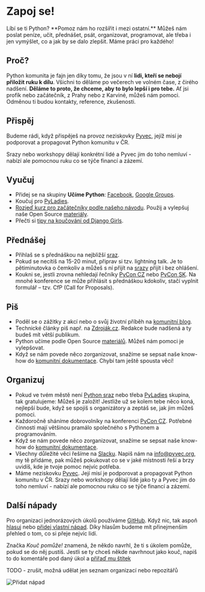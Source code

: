 # Zapoj se!

<div class="lead" markdown="1">
Líbí se ti Python? **Pomoz nám ho rozšířit i mezi ostatní.** Můžeš nám poslat peníze, učit, přednášet, psát, organizovat, programovat, ale třeba i jen vymýšlet, co a jak by se dalo zlepšit. Máme práci pro každého!
</div>

## Proč?

Python komunita je fajn jen díky tomu, že jsou v ní **lidi, kteří se nebojí přiložit ruku k dílu**. Všichni to děláme po večerech ve volném čase, z čirého nadšení. **Děláme to proto, že chceme, aby to bylo lepší i pro tebe.** Ať jsi profík nebo začátečník, z Prahy nebo z Karviné, můžeš nám pomoci. Odměnou ti budou kontakty, reference, zkušenosti.

## Přispěj

Budeme rádi, když přispěješ na provoz neziskovky [Pyvec](http://pyvec.org/), jejíž misí je podporovat a propagovat Python komunitu v ČR.

Srazy nebo workshopy dělají konkrétní lidé a Pyvec jim do toho nemluví - nabízí ale pomocnou ruku co se týče financí a zázemí.

## Vyučuj

-   Přidej se na skupiny **Učíme Python**:
    [Facebook](https://www.facebook.com/groups/800923800012580/),
    [Google
    Groups](https://groups.google.com/forum/#!forum/ucime-python).
-   Koučuj pro [PyLadies](http://pyladies.cz/).
-   [Rozjeď kurz pro začátečníky podle našeho
    návodu](https://docs.pyvec.org/guides/beginners-course.html). Použij
    a vylepšuj naše Open Source [materiály](/zacatecnici/#onlineneumim).
-   Přečti si [tipy na koučování od Django
    Girls](https://coach.djangogirls.org/).

## Přednášej

-   Přihlaš se s přednáškou na nejbližší [sraz](https://pyvo.cz).
-   Pokud se necítíš na 15-20 minut, připrav si tzv. lightning talk. Je
    to pětiminutovka o čemkoliv a můžeš s ní přijít na
    [srazy](https://pyvo.cz) přijít i bez ohlášení.
-   Koukni se, jestli zrovna nehledají řečníky
    [PyCon CZ](https://cz.pycon.org/) nebo
    [PyCon SK](https://www.pycon.sk/). Na mnohé konference se může
    přihlásit s přednáškou kdokoliv, stačí vyplnit formulář – tzv. CfP
    (Call for Proposals).

## Piš

-   Poděl se o zážitky z akcí nebo o svůj životní příběh na [komunitní
    blog](http://blog.python.cz).
-   Technické články piš např. na [Zdroják.cz](http://zdrojak.cz/).
    Redakce bude nadšená a ty budeš mít větší publikum.
-   Python učíme podle Open Source
    [materiálů](/zacatecnici/#onlineneumim). Můžeš nám pomoci je
    vylepšovat.
-   Když se nám povede něco zorganizovat, snažíme se sepsat naše
    know-how do [komunitní dokumentace](https://docs.pyvec.org/). Chybí
    tam ještě spousta věcí!

## Organizuj

-   Pokud ve tvém městě není [Python sraz](https://pyvo.cz) nebo třeba
    [PyLadies](http://pyladies.cz/) skupina, tak gratulujeme: Můžeš je
    založit! Jestliže už se kolem tebe něco koná, nejlepší bude, když se
    spojíš s organizátory a zeptáš se, jak jim můžeš pomoci.
-   Každoročně sháníme dobrovolníky na konferenci [PyCon
    CZ](https://pycon.cz). Potřebné činnosti mají většinou pramálo
    společného s Pythonem a programováním.
-   Když se nám povede něco zorganizovat, snažíme se sepsat naše
    know-how do [komunitní dokumentace](https://docs.pyvec.org/).
-   Všechny důležité věci řešíme na [Slacku](http://pyvec.slack.com/).
    Napiš nám na <info@pyvec.org>, my tě přidáme, pak můžeš pokukovat co
    se v jaké místnosti řeší a brzy uvidíš, kde je tvoje pomoc nejvíc
    potřeba.
-   Máme neziskovku [Pyvec](http://pyvec.org/). Její misí je podporovat
    a propagovat Python komunitu v ČR. Srazy nebo workshopy dělají lidé
    jako ty a Pyvec jim do toho nemluví - nabízí ale pomocnou ruku co se
    týče financí a zázemí.

## Další nápady

Pro organizaci jednorázových úkolů používáme
[GitHub](https://github.com/pyvec/zapojse/). Když nic, tak aspoň
[hlasuj](https://github.com/blog/2119-add-reactions-to-pull-requests-issues-and-comments)
nebo [přidej vlastní
nápad](https://github.com/pyvec/zapojse/issues/new). Díky hlasům budeme
mít přinejmenším přehled o tom, co si přeje nejvíc lidí.

Značka _Kouč pomůže!_ znamená, že někdo navrhl,
že ti s úkolem pomůže, pokud se do něj pustíš. Jestli se ty chceš někde
navrhnout jako kouč, napiš to do komentáře pod daný úkol a [přiřaď mu
štítek](https://help.github.com/articles/applying-labels-to-issues-and-pull-requests/)

TODO - zrušit, možná udělat jen seznam organizací nebo repozitářů

![Přidat nápad](https://github.com/pyvec/zapojse/issues/new)

